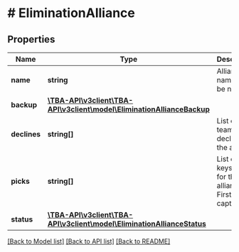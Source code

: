 # # EliminationAlliance

## Properties

Name | Type | Description | Notes
------------ | ------------- | ------------- | -------------
**name** | **string** | Alliance name, may be null. | [optional] 
**backup** | [**\TBA-API\v3client\TBA-API\v3client\model\EliminationAllianceBackup**](EliminationAllianceBackup.md) |  | [optional] 
**declines** | **string[]** | List of teams that declined the alliance. | [optional] 
**picks** | **string[]** | List of team keys picked for the alliance. First pick is captain. | 
**status** | [**\TBA-API\v3client\TBA-API\v3client\model\EliminationAllianceStatus**](EliminationAllianceStatus.md) |  | [optional] 

[[Back to Model list]](../../README.md#documentation-for-models) [[Back to API list]](../../README.md#documentation-for-api-endpoints) [[Back to README]](../../README.md)



